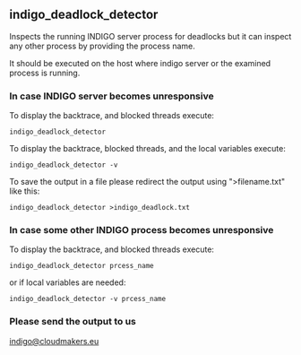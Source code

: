 ## indigo_deadlock_detector

Inspects the running INDIGO server process for deadlocks but it can inspect any other process by providing the process name.

It should be executed on the host where indigo server or the examined process is running.

### In case INDIGO server becomes unresponsive

To display the backtrace, and blocked threads execute:

```
indigo_deadlock_detector
```

To display the backtrace, blocked threads, and the local variables execute:

```
indigo_deadlock_detector -v
```

To save the output in a file please redirect the output using ">filename.txt" like this:

```
indigo_deadlock_detector >indigo_deadlock.txt
```

### In case some other INDIGO process becomes unresponsive

To display the backtrace, and blocked threads execute:

```
indigo_deadlock_detector prcess_name
```

or if local variables are needed:

```
indigo_deadlock_detector -v prcess_name
```

### Please send the output to us
indigo@cloudmakers.eu
